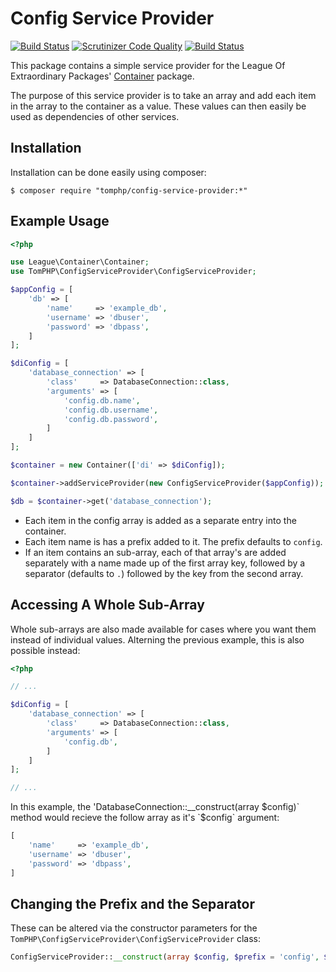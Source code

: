 Config Service Provider
=======================

[![Build Status](https://api.travis-ci.org/tomphp/config-service-provider.svg)](https://api.travis-ci.org/tomphp/config-service-provider)
[![Scrutinizer Code Quality](https://scrutinizer-ci.com/g/tomphp/config-service-provider/badges/quality-score.png?b=master)](https://scrutinizer-ci.com/g/tomphp/config-service-provider/?branch=master)
[![Build Status](https://scrutinizer-ci.com/g/tomphp/config-service-provider/badges/build.png?b=master)](https://scrutinizer-ci.com/g/tomphp/config-service-provider/build-status/master)

This package contains a simple service provider for the League Of Extraordinary
Packages' [Container](https://github.com/thephpleague/container) package.

The purpose of this service provider is to take an array and add each item in
the array to the container as a value. These values can then easily be used as
dependencies of other services.

Installation
------------

Installation can be done easily using composer:

```
$ composer require "tomphp/config-service-provider:*"
```

Example Usage
-------------

```php
<?php

use League\Container\Container;
use TomPHP\ConfigServiceProvider\ConfigServiceProvider;

$appConfig = [
    'db' => [
        'name'     => 'example_db',
        'username' => 'dbuser',
        'password' => 'dbpass',
    ]
];

$diConfig = [
    'database_connection' => [
        'class'     => DatabaseConnection::class,
        'arguments' => [
            'config.db.name',
            'config.db.username',
            'config.db.password',
        ]
    ]
];

$container = new Container(['di' => $diConfig]);

$container->addServiceProvider(new ConfigServiceProvider($appConfig));

$db = $container->get('database_connection');
```

* Each item in the config array is added as a separate entry into the
  container.
* Each item name is has a prefix added to it. The prefix defaults to `config`.
* If an item contains an sub-array, each of that array's are added separately
  with a name made up of the first array key, followed by a separator (defaults
  to `.`) followed by the key from the second array.

Accessing A Whole Sub-Array
---------------------------

Whole sub-arrays are also made available for cases where you want them instead
of individual values. Alterning the previous example, this is also possible
instead:

```php
<?php

// ...

$diConfig = [
    'database_connection' => [
        'class'     => DatabaseConnection::class,
        'arguments' => [
            'config.db',
        ]
    ]
];

// ...
```

In this example, the 'DatabaseConnection::__construct(array $config)` method would
recieve the follow array as it's `$config` argument:

```php
[
    'name'     => 'example_db',
    'username' => 'dbuser',
    'password' => 'dbpass',
]
```

Changing the Prefix and the Separator
-------------------------------------

These can be altered via the constructor parameters for the
`TomPHP\ConfigServiceProvider\ConfigServiceProvider` class:

```php
ConfigServiceProvider::__construct(array $config, $prefix = 'config', $separator = '.')
```
